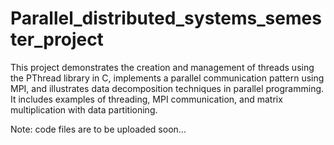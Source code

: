 # Parallel_distributed_systems_semester_project
This project demonstrates the creation and management of threads using the PThread library in C, implements a parallel communication pattern using MPI, and illustrates data decomposition techniques in parallel programming.
It includes examples of threading, MPI communication, and matrix multiplication with data partitioning.

Note: code files are to be uploaded soon...
